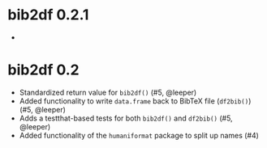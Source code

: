 # bib2df 0.2.1

* 


# bib2df 0.2

* Standardized return value for `bib2df()` (#5, @leeper)
* Added functionality to write `data.frame` back to BibTeX file (`df2bib()`) (#5, @leeper)
* Adds a testthat-based tests for both `bib2df()` and `df2bib()` (#5, @leeper)
* Added functionality of the `humaniformat` package to split up names (#4)
